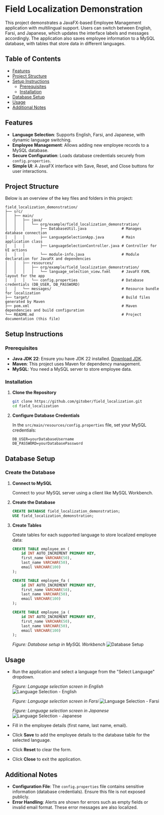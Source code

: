 # Field Localization Demonstration

This project demonstrates a JavaFX-based Employee Management application with multilingual support. Users can switch between English, Farsi, and Japanese, which updates the interface labels and messages accordingly. The application also saves employee information to a MySQL database, with tables that store data in different languages.

## Table of Contents
- [Features](#features)
- [Project Structure](#project-structure)
- [Setup Instructions](#setup-instructions)
    - [Prerequisites](#prerequisites)
    - [Installation](#installation)
- [Database Setup](#database-setup)
- [Usage](#usage)
- [Additional Notes](#additional-notes)

## Features
- **Language Selection**: Supports English, Farsi, and Japanese, with dynamic language switching.
- **Employee Management**: Allows adding new employee records to a MySQL database.
- **Secure Configuration**: Loads database credentials securely from `config.properties`.
- **Simple UI**: A JavaFX interface with Save, Reset, and Close buttons for user interactions.

## Project Structure

Below is an overview of the key files and folders in this project:

```
field_localization_demonstration/
├── src/
│   ├── main/
│   │   ├── java/
│   │   │   └── org/example/field_localization_demonstration/
│   │   │       ├── DatabaseUtil.java                # Manages database connection
│   │   │       ├── LanguageSelectionApp.java        # Main application class
│   │   │       ├── LanguageSelectionController.java # Controller for UI actions
│   │   │       └── module-info.java                 # Module declaration for JavaFX and dependencies
│   │   ├── resources/
│   │   │   ├── org/example/field_localization_demonstration/
│   │   │   │   └── language_selection_view.fxml     # JavaFX FXML layout for the app
│   │   │   └── config.properties                    # Database credentials (DB_USER, DB_PASSWORD)
│   │   └── messages/                                # Resource bundle for localization
├── target/                                          # Build files generated by Maven
├── pom.xml                                          # Maven dependencies and build configuration
└── README.md                                        # Project documentation (this file)
```

## Setup Instructions

### Prerequisites
- **Java JDK 22**: Ensure you have JDK 22 installed. [Download JDK](https://jdk.java.net/22/).
- **Maven**: This project uses Maven for dependency management.
- **MySQL**: You need a MySQL server to store employee data.

### Installation

1. **Clone the Repository**

   ```bash
   git clone https://github.com/gitober/field_localization.git
   cd field_localization
   ```

2. **Configure Database Credentials**

   In the `src/main/resources/config.properties` file, set your MySQL credentials:

   ```properties
   DB_USER=yourDatabaseUsername
   DB_PASSWORD=yourDatabasePassword
   ```

## Database Setup

### Create the Database

1. **Connect to MySQL**

   Connect to your MySQL server using a client like MySQL Workbench.


2. **Create the Database**

   ```sql
   CREATE DATABASE field_localization_demonstration;
   USE field_localization_demonstration;
   ```

3. **Create Tables**

   Create tables for each supported language to store localized employee data:

   ```sql
   CREATE TABLE employee_en (
       id INT AUTO_INCREMENT PRIMARY KEY,
       first_name VARCHAR(50),
       last_name VARCHAR(50),
       email VARCHAR(100)
   );

   CREATE TABLE employee_fa (
       id INT AUTO_INCREMENT PRIMARY KEY,
       first_name VARCHAR(50),
       last_name VARCHAR(50),
       email VARCHAR(100)
   );

   CREATE TABLE employee_ja (
       id INT AUTO_INCREMENT PRIMARY KEY,
       first_name VARCHAR(50),
       last_name VARCHAR(50),
       email VARCHAR(100)
   );
   ```
   
   *Figure: Database setup in MySQL Workbench*
   ![Database Setup](src/main/resources/images/database.png)

## Usage

- Run the application and select a language from the "Select Language" dropdown.

  *Figure: Language selection screen in English*
  ![Language Selection - English](src/main/resources/images/english.png)

  *Figure: Language selection screen in Farsi*
  ![Language Selection - Farsi](src/main/resources/images/farsi.png)

  *Figure: Language selection screen in Japanese*
  ![Language Selection - Japanese](src/main/resources/images/japanese.png)

- Fill in the employee details (first name, last name, email).
- Click **Save** to add the employee details to the database table for the selected language.
- Click **Reset** to clear the form.
- Click **Close** to exit the application.

## Additional Notes

- **Configuration File**: The `config.properties` file contains sensitive information (database credentials). Ensure this file is not exposed publicly.
- **Error Handling**: Alerts are shown for errors such as empty fields or invalid email format. These error messages are also localized.

